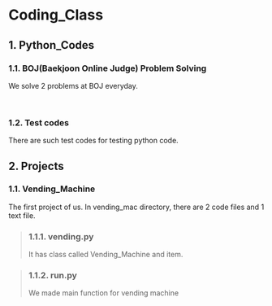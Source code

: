 # Coding_Class

## 1. Python_Codes

### 1.1. BOJ(Baekjoon Online Judge) Problem Solving
We solve 2 problems at BOJ everyday.

<br>

### 1.2. Test codes
There are such test codes for testing python code.

## 2. Projects

### 1.1. Vending_Machine
The first project of us.
In vending_mac directory, there are 2 code files and 1 text file.

> ### 1.1.1. vending.py
> It has class called Vending_Machine and item.

> ### 1.1.2. run.py
> We made main function for vending machine

